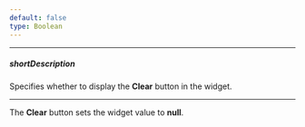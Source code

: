 ```yaml
---
default: false
type: Boolean
---
```

---
##### shortDescription
Specifies whether to display the **Clear** button in the widget.

---
The **Clear** button sets the widget value to **null**.